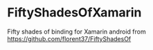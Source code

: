# FiftyShadesOfXamarin
Fifty shades of binding for Xamarin android from https://github.com/florent37/FiftyShadesOf
